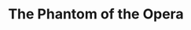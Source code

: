 ---
title: "The Phantom of the Opera"
drama-url: "https://en.wikipedia.org/wiki/The_Phantom_of_the_Opera"
brief-introduction: "After more than 30 years the West End still loves the Music of the Night."
img-name: "The Phantom of the Opera Mask"
image-url: "https://upload.wikimedia.org/wikipedia/commons/a/a9/The_Phantom_of_the_Opera_Mask.jpg"
img-creator: "source"
licence: "CC BY 3.0"

writer: "Gaston Leroux"

category: "Opera and Musical"
tag: 时期，Romance, Classics, Music, 自定义(tragedy, mythology, epic, twins)

synopsis: "In an opera house in Paris, strange things happened frequently--the original lead heroine was almost killed, and a creepy phantom male voice appeared in the theater. This voice comes from the \"ghost\" who lives in the underground labyrinth of the theater. He fell in love with actress Christine, taught her to sing secretly, and helped her get the position of the heroine, but Christine loved the theater patron Lau Er, this caused a series of plots such as jealousy, chasing, and murder. In the end, the \"ghost\" realized that his love for Christine had surpassed personal possessiveness, so he freed Christine, leaving behind his cloak and mask, and disappearing into the dark underground maze alone."
act-brief: |
  "Prologue - The story begins in 1919, when the aged Vicomte Raoul de Chagny is participating in an auction at the Paris Opera. One item is the Chandelier, which fell to pieces in the famous Phantom Incident. The auctioneer turned on the newly installed electric lights on the chandelier so that everyone could see the restored chandelier.
  Act I - Go back 49 years ago, on the stage of the Paris Opera. Christine sang instead of Carlotta because of the rumor of the Phantom of the Opera. The Phantom uses singing to lure Christine to the house in the heart of the underground lake where he lives. Here, he continues to use Music of the Night to seduce Christine's mind and express his love. Christine took off the mask of the phantom, but the Phantom cursed Christine that won't let her free, but then told her that fear would eventually turn into love. Everyone started a plan to thwart the Phantom. At the close, the big chandelier of the theater fell...
  Act II - About 6 months after the chandelier fell. Phantom stated in this final instruction that all his requirements must be met, otherwise, greater disaster will be waiting for them. Suddenly the piano played a rehearsal without anyone playing. Christine was frightened and went to his father's cemetery for help. The phantom appeared in front of her again. The Phantom told her that he was the Angel of Music that his father said, and he was here to guide and protect her. At this time, Raoul obstructed the Phantom, making the Phantom very angry, and vowed to retaliate against the two of them.
  Returned to the theater, Raoul decided to break the boat and fight the Phantom for the last time. At this time, Christine's feelings for the Phantom had changed from sympathy to hatred, without the slightest love. The Phantom gave Christine a choice of her live. Then, she gave the Phantom a long kiss...
  This kiss, like the brilliance of the Creator in the sky, illuminates the closed heart of the Phantom. On the throne of the Phantom, only one mask was left. In 1919, there was a rose tied with a black ribbon on the tomb of the deceased Christina.
  (wikipedia, 2021.)"
transition: "More than 30 years later, the Phantom of the Opera ticket is still one of the most popular tickets in London. For decades, the flying music of this classic work has made it the mainstay of the West End. This kind of production is a work that keeps people coming back time and time again. Let's turn our attention back to the very first and most famous performance..."
performance-date: "9 October 1986"
performance-country: "the United Kingdom"
performance-city: "London"
performance-venue: "Her Majesty's Theatre"
director: "Andrew Lloyd Webber"
directer-img-url: "https://upload.wikimedia.org/wikipedia/commons/thumb/b/b5/AndrewLloydWebber3_%28cropped%29.png/906px-AndrewLloydWebber3_%28cropped%29.png"
directer-img-licence: "CC BY-SA 2.0"
scriptwriter: "Richard Stilgoe (Libretto), Charles Hart (Lyrics)"
references: |
  "wikipedia.org. 2021. The Phantom of the Opera - Wikipedia. [online] Available at: <https://en.wikipedia.org/wiki/The_Phantom_of_the_Opera> [Accessed 13 December 2021]."

layout: exhibit
---